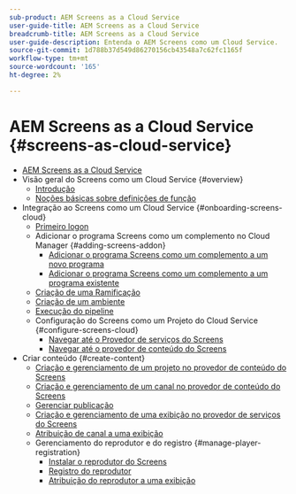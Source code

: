 ```yaml
---
sub-product: AEM Screens as a Cloud Service
user-guide-title: AEM Screens as a Cloud Service
breadcrumb-title: AEM Screens as a Cloud Service
user-guide-description: Entenda o AEM Screens como um Cloud Service.
source-git-commit: 1d788b37d549d86270156cb43548a7c62fc1165f
workflow-type: tm+mt
source-wordcount: '165'
ht-degree: 2%

---
```



# AEM Screens as a Cloud Service {#screens-as-cloud-service}

+ [AEM Screens as a Cloud Service](/help/screens-cloud/home.md)
+ Visão geral do Screens como um Cloud Service {#overview}
   + [Introdução](/help/screens-cloud/introduction/introduction.md)
   + [Noções básicas sobre definições de função](/help/screens-cloud/introduction/personas-screens-cloud.md)
+ Integração ao Screens como um Cloud Service {#onboarding-screens-cloud}
   + [Primeiro logon](/help/screens-cloud/onboarding-screens-cloud/first-time-login-screens-cloud.md)
   + Adicionar o programa Screens como um complemento no Cloud Manager {#adding-screens-addon}
      + [Adicionar o programa Screens como um complemento a um novo programa](/help/screens-cloud/onboarding-screens-cloud/add-on-new-program-screens-cloud.md)
      + [Adicionar o programa Screens como um complemento a um programa existente](/help/screens-cloud/onboarding-screens-cloud/add-on-existing-program-screens-cloud.md)
   + [Criação de uma Ramificação](/help/screens-cloud/onboarding-screens-cloud/creating-a-branch.md)
   + [Criação de um ambiente](/help/screens-cloud/onboarding-screens-cloud/creating-an-environment.md)
   + [Execução do pipeline](/help/screens-cloud/onboarding-screens-cloud/running-a-pipeline.md)
   + Configuração do Screens como um Projeto do Cloud Service {#configure-screens-cloud}
      + [Navegar até o Provedor de serviços do Screens](/help/screens-cloud/configuring/navigating-to-screens-services-provider.md)
      + [Navegar até o provedor de conteúdo do Screens](/help/screens-cloud/configuring/using-screens-content-provider.md)
+ Criar conteúdo {#create-content}
   + [Criação e gerenciamento de um projeto no provedor de conteúdo do Screens](/help/screens-cloud/creating-content/creating-projects-screens-cloud.md)
   + [Criação e gerenciamento de um canal no provedor de conteúdo do Screens](/help/screens-cloud/creating-content/creating-channels-screens-cloud.md)
   + [Gerenciar publicação](/help/screens-cloud/creating-content/manage-publish.md)
   + [Criação e gerenciamento de uma exibição no provedor de serviços do Screens](/help/screens-cloud/creating-content/creating-displays-screens-cloud.md)
   + [Atribuição de canal a uma exibição](/help/screens-cloud/creating-content/assigning-channels-to-display.md)
   + Gerenciamento do reprodutor e do registro {#manage-player-registration}
      + [Instalar o reprodutor do Screens](/help/screens-cloud/managing-players-registration/installing-screens-cloud-player.md)
      + [Registro do reprodutor](/help/screens-cloud/managing-players-registration/registering-players-screens-cloud.md)
      + [Atribuição do reprodutor a uma exibição](/help/screens-cloud/managing-players-registration/assigning-player-display.md)
